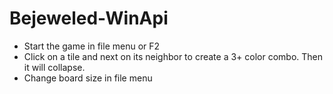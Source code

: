 # Bejeweled-WinApi
* Start the game in file menu or F2
* Click on a tile and next on its neighbor to create a 3+ color combo. Then it will collapse.
* Change board size in file menu
